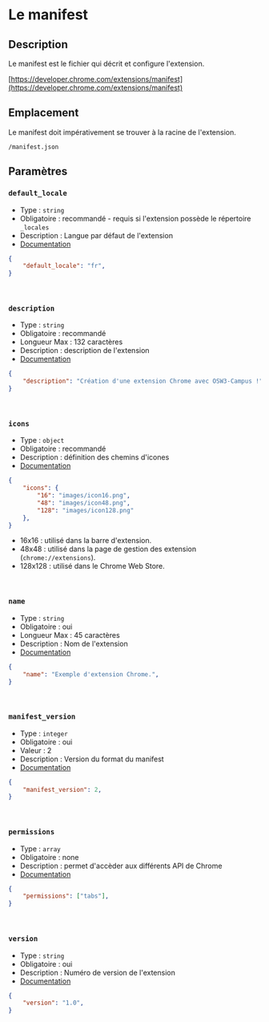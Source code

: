 # Le manifest

## Description

Le manifest est le fichier qui décrit et configure l'extension.

[https://developer.chrome.com/extensions/manifest](https://developer.chrome.com/extensions/manifest)


## Emplacement

Le manifest doit impérativement se trouver à la racine de l'extension.

```
/manifest.json
```


## Paramètres

### `default_locale`

- Type : `string`
- Obligatoire : recommandé - requis si l'extension possède le répertoire `_locales`
- Description : Langue par défaut de l'extension
- [Documentation](https://developer.chrome.com/extensions/manifest/default_locale)

```json
{
    "default_locale": "fr",
}
```
<br>


### `description`

- Type : `string`
- Obligatoire : recommandé
- Longueur Max : 132 caractères
- Description : description de l'extension
- [Documentation](https://developer.chrome.com/extensions/manifest/description)

```json
{
    "description": "Création d'une extension Chrome avec OSW3-Campus !",
}
```
<br>


### `icons`

- Type : `object`
- Obligatoire : recommandé
- Description : définition des chemins d'icones
- [Documentation](https://developer.chrome.com/extensions/manifest/icons)

```json
{
    "icons": {
        "16": "images/icon16.png",
        "48": "images/icon48.png",
        "128": "images/icon128.png"
    },
}
```

- 16x16 : utilisé dans la barre d'extension.
- 48x48 : utilisé dans la page de gestion des extension (`chrome://extensions`).
- 128x128 : utilisé dans le Chrome Web Store.
<br>


### `name`

- Type : `string`
- Obligatoire : oui
- Longueur Max : 45 caractères
- Description : Nom de l'extension
- [Documentation](https://developer.chrome.com/extensions/manifest/name)

```json
{
    "name": "Exemple d'extension Chrome.",
}
```
<br>


###  `manifest_version`

- Type : `integer`
- Obligatoire : oui
- Valeur : 2
- Description : Version du format du manifest
- [Documentation](https://developer.chrome.com/extensions/manifest/manifest_version)

```json
{
    "manifest_version": 2,
}
```
<br>


###  `permissions`

- Type : `array`
- Obligatoire : none
- Description : permet d'accèder aux différents API de Chrome
- [Documentation](https://developer.chrome.com/extensions/declare_permissions)

```json
{
    "permissions": ["tabs"],
}
```
<br>


### `version`

- Type : `string`
- Obligatoire : oui
- Description : Numéro de version de l'extension
- [Documentation](https://developer.chrome.com/extensions/manifest/version)

```json
{
    "version": "1.0",
}
```
<br>